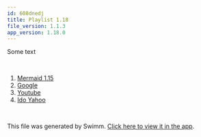 ```yaml
---
id: 608dnedj
title: Playlist 1.18
file_version: 1.1.3
app_version: 1.18.0
---
```


<!-- Intro - Do not remove this comment -->
Some text

<br/>

<!-- Steps - Do not remove this comment -->
1. [Mermaid 1.15](mermaid-115.3uilhbnn.sw.md)
2. [Google](https://google.com)
3. [Youtube](youtube.tf5e24wd.sw.md)
4. [Ido Yahoo](https://yahoo.com)


<br/>

This file was generated by Swimm. [Click here to view it in the app](http://localhost:5001/repos/Z2l0aHViJTNBJTNBY3NoYXJwLXNoYXVsLXRlc3QlM0ElM0Fzd2ltbWlv/playlists/608dnedj).

